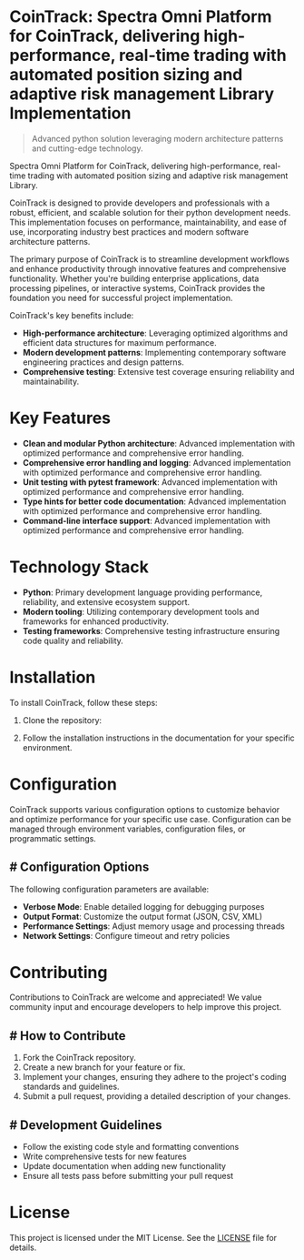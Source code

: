 <!-- fallback_CoinTrack_20251019202728_39741 -->

# CoinTrack: Spectra Omni Platform for CoinTrack, delivering high-performance, real-time trading with automated position sizing and adaptive risk management Library Implementation
> Advanced python solution leveraging modern architecture patterns and cutting-edge technology.

Spectra Omni Platform for CoinTrack, delivering high-performance, real-time trading with automated position sizing and adaptive risk management Library.

CoinTrack is designed to provide developers and professionals with a robust, efficient, and scalable solution for their python development needs. This implementation focuses on performance, maintainability, and ease of use, incorporating industry best practices and modern software architecture patterns.

The primary purpose of CoinTrack is to streamline development workflows and enhance productivity through innovative features and comprehensive functionality. Whether you're building enterprise applications, data processing pipelines, or interactive systems, CoinTrack provides the foundation you need for successful project implementation.

CoinTrack's key benefits include:

* **High-performance architecture**: Leveraging optimized algorithms and efficient data structures for maximum performance.
* **Modern development patterns**: Implementing contemporary software engineering practices and design patterns.
* **Comprehensive testing**: Extensive test coverage ensuring reliability and maintainability.

# Key Features

* **Clean and modular Python architecture**: Advanced implementation with optimized performance and comprehensive error handling.
* **Comprehensive error handling and logging**: Advanced implementation with optimized performance and comprehensive error handling.
* **Unit testing with pytest framework**: Advanced implementation with optimized performance and comprehensive error handling.
* **Type hints for better code documentation**: Advanced implementation with optimized performance and comprehensive error handling.
* **Command-line interface support**: Advanced implementation with optimized performance and comprehensive error handling.

# Technology Stack

* **Python**: Primary development language providing performance, reliability, and extensive ecosystem support.
* **Modern tooling**: Utilizing contemporary development tools and frameworks for enhanced productivity.
* **Testing frameworks**: Comprehensive testing infrastructure ensuring code quality and reliability.

# Installation

To install CoinTrack, follow these steps:

1. Clone the repository:


2. Follow the installation instructions in the documentation for your specific environment.

# Configuration

CoinTrack supports various configuration options to customize behavior and optimize performance for your specific use case. Configuration can be managed through environment variables, configuration files, or programmatic settings.

## # Configuration Options

The following configuration parameters are available:

* **Verbose Mode**: Enable detailed logging for debugging purposes
* **Output Format**: Customize the output format (JSON, CSV, XML)
* **Performance Settings**: Adjust memory usage and processing threads
* **Network Settings**: Configure timeout and retry policies

# Contributing

Contributions to CoinTrack are welcome and appreciated! We value community input and encourage developers to help improve this project.

## # How to Contribute

1. Fork the CoinTrack repository.
2. Create a new branch for your feature or fix.
3. Implement your changes, ensuring they adhere to the project's coding standards and guidelines.
4. Submit a pull request, providing a detailed description of your changes.

## # Development Guidelines

* Follow the existing code style and formatting conventions
* Write comprehensive tests for new features
* Update documentation when adding new functionality
* Ensure all tests pass before submitting your pull request

# License

This project is licensed under the MIT License. See the [LICENSE](https://github.com/xxxPOUPOUxxx/CoinTrack/blob/main/LICENSE) file for details.
